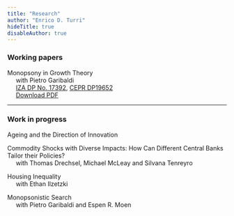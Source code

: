 ```yaml
---
title: "Research"
author: "Enrico D. Turri"
hideTitle: true
disableAuthor: true
---
```


### Working papers

Monopsony in Growth Theory  
&nbsp;&nbsp;&nbsp;&nbsp;    with Pietro Garibaldi  
&nbsp;&nbsp;&nbsp;&nbsp;    [IZA DP No. 17392](https://www.iza.org/en/publications/dp/17392/monopsony-in-growth-theory), [CEPR DP19652](https://cepr.org/publications/dp19652)  
&nbsp;&nbsp;&nbsp;&nbsp;    [Download PDF](/papers/Monopsony_Growth_Theory.pdf)

---

### Work in progress

Ageing and the Direction of Innovation  


Commodity Shocks with Diverse Impacts: How Can Different Central Banks Tailor their Policies?  
&nbsp;&nbsp;&nbsp;&nbsp;    with Thomas Drechsel, Michael McLeay and Silvana Tenreyro


Housing Inequality  
&nbsp;&nbsp;&nbsp;&nbsp;    with Ethan Ilzetzki


Monopsonistic Search  
&nbsp;&nbsp;&nbsp;&nbsp;    with Pietro Garibaldi and Espen R. Moen


